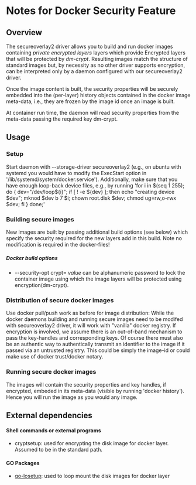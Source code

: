 # Notes for Docker Security Feature

## Overview
The secureoverlay2 driver allows you to build and run docker images
containing _private encrypted layers_ layers which provide
Encrypted layers that will be protected by _dm-crypt_. Resulting images match 
the structure of standard images but, by necessity as no other driver supports
encryption, can be interpreted only by a daemon configured with our secureoverlay2 driver.

Once the image content is built, the security properties will be securely embedded
into the (per-layer) history objects contained in the docker image
meta-data, i.e., they are frozen by the image id once an image is built.

At container run time, the daemon will read security properties 
from the meta-data passing the required key dm-crypt.

## Usage

### Setup

Start daemon with --storage-driver secureoverlay2 (e.g., on ubuntu
with systemd you would have to modify the ExecStart option in
'/lib/systemd/system/docker.service').  Additionally, make sure that
you have enough loop-back device files, e.g., by running
  'for i in $(seq 1 255); do { dev="/dev/loop${i}"; if [ ! -e ${dev} ]; then echo "creating device $dev"; mknod $dev b 7 $i; chown root.disk $dev; chmod ug=rw,o-rwx $dev; fi } done;'


### Building secure images
New images are built by passing additional build options (see below)
which specify the security required for the new layers add in this
build.  Note no modification is required in the docker-files!

##### Docker build options
  * --security-opt crypt=<value>
   *value* can be alphanumeric password to lock the container image using which the image layers will be protected using encryption(dm-crypt).

### Distribution of secure docker images

Use docker pull/push work as before for image distribution: While the
docker daemons building and running secure images need to be modifed
with secureoverlay2 driver, it will work with "vanilla" docker
registry.  If encryption is involved, we assume there is an
out-of-band mechanism to pass the key-handles and corresponding keys.
Of course there must also be an authentic way to authentically
transmit an identifier to the image if it passed via an untrusted
registry. This could be simply the image-id or could make use of
docker trust/docker notary.


### Running secure docker images

The images will contain the security properties and key handles,
if encrypted, embeded in its meta-data (visible by running 'docker
history').  Hence you will run the image as you would any image. 

## External dependencies
#### Shell commands or external programs

* cryptsetup: used for encrypting the disk image for docker layer. Assumed to be in the standard path.

#### GO Packages

* [go-losetup](https://github.com/freddierice/go-losetup): used to loop mount the disk images for docker layer

